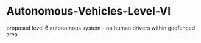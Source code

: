 # Autonomous-Vehicles-Level-VI
proposed level 6 autonomous system - no human drivers within geofenced area
